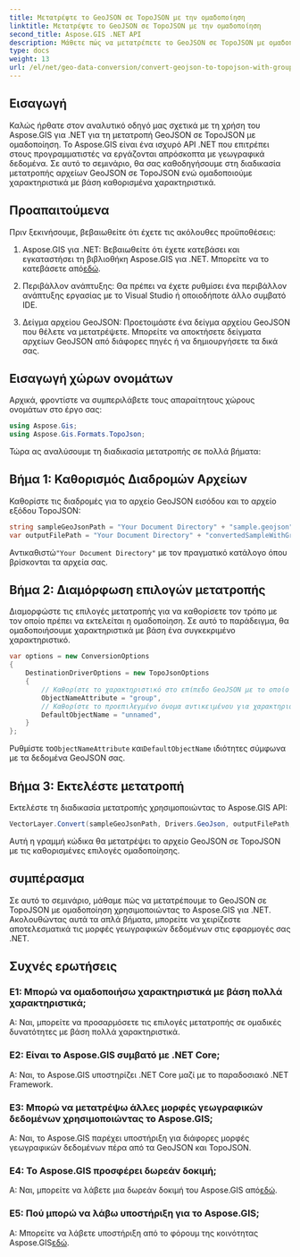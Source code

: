 ```yaml
---
title: Μετατρέψτε το GeoJSON σε TopoJSON με την ομαδοποίηση
linktitle: Μετατρέψτε το GeoJSON σε TopoJSON με την ομαδοποίηση
second_title: Aspose.GIS .NET API
description: Μάθετε πώς να μετατρέπετε το GeoJSON σε TopoJSON με ομαδοποίηση χρησιμοποιώντας το Aspose.GIS για .NET σε αυτό το ολοκληρωμένο σεμινάριο.
type: docs
weight: 13
url: /el/net/geo-data-conversion/convert-geojson-to-topojson-with-grouping/
---
```

## Εισαγωγή

Καλώς ήρθατε στον αναλυτικό οδηγό μας σχετικά με τη χρήση του Aspose.GIS για .NET για τη μετατροπή GeoJSON σε TopoJSON με ομαδοποίηση. Το Aspose.GIS είναι ένα ισχυρό API .NET που επιτρέπει στους προγραμματιστές να εργάζονται απρόσκοπτα με γεωγραφικά δεδομένα. Σε αυτό το σεμινάριο, θα σας καθοδηγήσουμε στη διαδικασία μετατροπής αρχείων GeoJSON σε TopoJSON ενώ ομαδοποιούμε χαρακτηριστικά με βάση καθορισμένα χαρακτηριστικά.

## Προαπαιτούμενα

Πριν ξεκινήσουμε, βεβαιωθείτε ότι έχετε τις ακόλουθες προϋποθέσεις:

1.  Aspose.GIS για .NET: Βεβαιωθείτε ότι έχετε κατεβάσει και εγκαταστήσει τη βιβλιοθήκη Aspose.GIS για .NET. Μπορείτε να το κατεβάσετε από[εδώ](https://releases.aspose.com/gis/net/).

2. Περιβάλλον ανάπτυξης: Θα πρέπει να έχετε ρυθμίσει ένα περιβάλλον ανάπτυξης εργασίας με το Visual Studio ή οποιοδήποτε άλλο συμβατό IDE.

3. Δείγμα αρχείου GeoJSON: Προετοιμάστε ένα δείγμα αρχείου GeoJSON που θέλετε να μετατρέψετε. Μπορείτε να αποκτήσετε δείγματα αρχείων GeoJSON από διάφορες πηγές ή να δημιουργήσετε τα δικά σας.

## Εισαγωγή χώρων ονομάτων

Αρχικά, φροντίστε να συμπεριλάβετε τους απαραίτητους χώρους ονομάτων στο έργο σας:

```csharp
using Aspose.Gis;
using Aspose.Gis.Formats.TopoJson;
```


Τώρα ας αναλύσουμε τη διαδικασία μετατροπής σε πολλά βήματα:

## Βήμα 1: Καθορισμός Διαδρομών Αρχείων

Καθορίστε τις διαδρομές για το αρχείο GeoJSON εισόδου και το αρχείο εξόδου TopoJSON:

```csharp
string sampleGeoJsonPath = "Your Document Directory" + "sample.geojson";
var outputFilePath = "Your Document Directory" + "convertedSampleWithGrouping_out.topojson";
```

 Αντικαθιστώ`"Your Document Directory"` με τον πραγματικό κατάλογο όπου βρίσκονται τα αρχεία σας.

## Βήμα 2: Διαμόρφωση επιλογών μετατροπής

Διαμορφώστε τις επιλογές μετατροπής για να καθορίσετε τον τρόπο με τον οποίο πρέπει να εκτελείται η ομαδοποίηση. Σε αυτό το παράδειγμα, θα ομαδοποιήσουμε χαρακτηριστικά με βάση ένα συγκεκριμένο χαρακτηριστικό.

```csharp
var options = new ConversionOptions
{
    DestinationDriverOptions = new TopoJsonOptions
    {
        // Καθορίστε το χαρακτηριστικό στο επίπεδο GeoJSON με το οποίο θα ομαδοποιήσουμε σε αντικείμενα
        ObjectNameAttribute = "group",
        // Καθορίστε το προεπιλεγμένο όνομα αντικειμένου για χαρακτηριστικά με άγνωστες τιμές χαρακτηριστικών
        DefaultObjectName = "unnamed",
    }
};
```

 Ρυθμίστε το`ObjectNameAttribute` και`DefaultObjectName` ιδιότητες σύμφωνα με τα δεδομένα GeoJSON σας.

## Βήμα 3: Εκτελέστε μετατροπή

Εκτελέστε τη διαδικασία μετατροπής χρησιμοποιώντας το Aspose.GIS API:

```csharp
VectorLayer.Convert(sampleGeoJsonPath, Drivers.GeoJson, outputFilePath, Drivers.TopoJson, options);
```

Αυτή η γραμμή κώδικα θα μετατρέψει το αρχείο GeoJSON σε TopoJSON με τις καθορισμένες επιλογές ομαδοποίησης.

## συμπέρασμα

Σε αυτό το σεμινάριο, μάθαμε πώς να μετατρέπουμε το GeoJSON σε TopoJSON με ομαδοποίηση χρησιμοποιώντας το Aspose.GIS για .NET. Ακολουθώντας αυτά τα απλά βήματα, μπορείτε να χειρίζεστε αποτελεσματικά τις μορφές γεωγραφικών δεδομένων στις εφαρμογές σας .NET.

## Συχνές ερωτήσεις

### Ε1: Μπορώ να ομαδοποιήσω χαρακτηριστικά με βάση πολλά χαρακτηριστικά;
Α: Ναι, μπορείτε να προσαρμόσετε τις επιλογές μετατροπής σε ομαδικές δυνατότητες με βάση πολλά χαρακτηριστικά.

### Ε2: Είναι το Aspose.GIS συμβατό με .NET Core;
Α: Ναι, το Aspose.GIS υποστηρίζει .NET Core μαζί με το παραδοσιακό .NET Framework.

### Ε3: Μπορώ να μετατρέψω άλλες μορφές γεωγραφικών δεδομένων χρησιμοποιώντας το Aspose.GIS;
Α: Ναι, το Aspose.GIS παρέχει υποστήριξη για διάφορες μορφές γεωγραφικών δεδομένων πέρα από τα GeoJSON και TopoJSON.

### Ε4: Το Aspose.GIS προσφέρει δωρεάν δοκιμή;
 Α: Ναι, μπορείτε να λάβετε μια δωρεάν δοκιμή του Aspose.GIS από[εδώ](https://releases.aspose.com/).

### Ε5: Πού μπορώ να λάβω υποστήριξη για το Aspose.GIS;
 Α: Μπορείτε να λάβετε υποστήριξη από το φόρουμ της κοινότητας Aspose.GIS[εδώ](https://forum.aspose.com/c/gis/33).